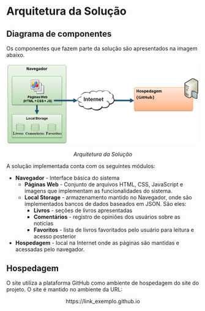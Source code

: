 # Arquitetura da Solução

## Diagrama de componentes

Os componentes que fazem parte da solução são apresentados na imagem abaixo.

<div style="text-align: center">
    <img src="img/componentes.png" alt="Diagrama de Componentes" width="800"/>
    <p>
      <i>Arquitetura da Solução</i>
    </p>
</div>

A solução implementada conta com os seguintes módulos:
- **Navegador** - Interface básica do sistema  
  - **Páginas Web** - Conjunto de arquivos HTML, CSS, JavaScript e imagens que implementam as funcionalidades do sistema.
   - **Local Storage** - armazenamento mantido no Navegador, onde são implementados bancos de dados baseados em JSON. São eles: 
     - **Livros** - seções de livros apresentadas 
     - **Comentários** - registro de opiniões dos usuários sobre as notícias
     - **Favoritos** - lista de livros favoritados pelo usuário para leitura e acesso posterior
 - **Hospedagem** - local na Internet onde as páginas são mantidas e acessadas pelo navegador. 

## Hospedagem

O site utiliza a plataforma GitHub como ambiente de hospedagem do site do projeto. O site é mantido no ambiente da URL:
<center>https://link_exemplo.github.io</center>